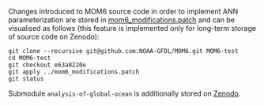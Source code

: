 Changes introduced to MOM6 source code in order to implement ANN parameterization are stored in [mom6_modifications.patch](https://github.com/m2lines/ANN-momentum-mesoscale/blob/main/src/mom6_modifications.patch) and can be visualised as follows (this feature is implemented only for long-term storage of source code on Zenodo):
```
git clone --recursive git@github.com:NOAA-GFDL/MOM6.git MOM6-test
cd MOM6-test
git checkout e63a8220e
git apply ../mom6_modifications.patch
git status
```

Submodule `analysis-of-global-ocean` is additionally stored on [Zenodo](https://doi.org/10.5281/zenodo.15307083).
